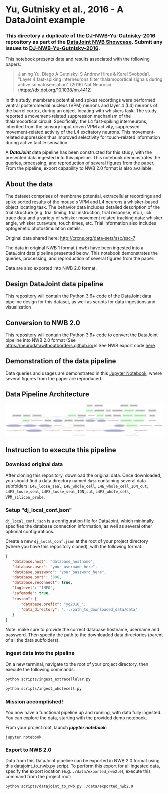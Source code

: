 # Yu, Gutnisky et al., 2016 - A DataJoint example

### This directory a duplicate of the [DJ-NWB-Yu-Gutnisky-2016](https://github.com/datajoint-company/DJ-NWB-Yu-Gutnisky-2016) repository as part of the [DataJoint NWB Showcase](https://github.com/datajoint-company/DataJoint-NWB-showcase). Submit any issues to [DJ-NWB-Yu-Gutnisky-2016](https://github.com/datajoint-company/DJ-NWB-Yu-Gutnisky-2016).


This notebook presents data and results associated with the following papers:

>Jianing Yu, Diego A Gutnisky, S Andrew Hires & Karel Svoboda1. "Layer 4 fast-spiking interneurons filter thalamocortical signals during active somatosensation" (2016) Nat Neurosci (https://dx.doi.org/10.1038/nn.4412)

In this study, membrane potential and spikes recordings were performed ventral posteromedial nucleus (VPM) neurons and layer 4 (L4) neurons of the barrel cortex, during an object-locating with whiskers task. The study reported a movement-related suppression mechanism of the thalamocortical circuit. Specifically, the L4 fast-spiking interneurons, inherited from the sensory input driven VPM activity, suppressed movement-related activity of the L4 excitatory neurons. This movement-related suppression thus improved selectivity for touch-related information during active tactile sensation.

A ***DataJoint*** data pipeline has been constructed for this study, with the presented data ingested into this pipeline. This notebook demonstrates the queries, processing, and reproduction of several figures from the paper. From the pipeline, export capability to NWB 2.0 format is also available.

## About the data

The dataset comprises of membrane potential, extracellular recordings and spike sorted results of the mouse's VPM and L4 neurons a whisker-based object locating task. The behavior data includes detailed description of the trial structure (e.g. trial timing, trial instruction, trial response, etc.), lick trace data and a variety of whisker movement related tracking data: whisker angle, whisker curavture, touch times, etc. Trial information also includes optogenetic photostimulation details.

Original data shared here: http://crcns.org/data-sets/ssc/ssc-7

The data in original NWB 1 format (.nwb) have been ingested into a DataJoint data pipeline presented below. This notebook demonstrates the queries, processing, and reproduction of several figures from the paper.

Data are also exported into NWB 2.0 format. 

## Design DataJoint data pipeline 
This repository will contain the Python 3.6+ code of the DataJoint data pipeline design for this dataset, as well as scripts for data ingestions and visualization

## Conversion to NWB 2.0
This repository will contain the Python 3.6+ code to convert the DataJoint pipeline into NWB 2.0 format (See https://neurodatawithoutborders.github.io/)s
See NWB export code [here](../scripts/datajoint_to_nwb.py)

## Demonstration of the data pipeline
Data queries and usages are demonstrated in this [Jupyter Notebook](notebooks/Yu-Gutnisky-2016-examples.ipynb), where several figures from the paper are reproduced. 

## Data Pipeline Architecture
![ERD of the entire data pipeline](images/all_erd.png)

## Instruction to execute this pipeline

### Download original data 

After cloning this repository, download the original data. Once downloaded, you should find a data directory
named `data` containing several data subfolders: `L4E_loose_seal`, `L4E_whole_cell`, `L4E_whole_cell_ION_cut`,
 `L4FS_loose_seal`, `L4FS_loose_seal_ION_cut`, `L4FS_whole_cell`, `VPM_silicon_probe`. 
 
### Setup "dj_local_conf.json"

`dj_local_conf.json` is a configuration file for DataJoint, which minimally specifies the
 database connection information, as well as several other optional configurations.
 
 Create a new `dj_local_conf.json` at the root of your project directory (where you have this repository cloned),
  with the following format:
 
 ```json
{
    "database.host": "database_hostname",
    "database.user": "your_username_here",
	"database.password": "your_password_here",
    "database.port": 3306,
    "database.reconnect": true,
    "loglevel": "INFO",
    "safemode": true,
    "custom": {
	    "database.prefix": "yg2016_",
        "data_directory": ".../path_to_downloaded_data/data"
    }
}
```

Note: make sure to provide the correct database hostname, username and password.
 Then specify the path to the downloaded data directories (parent of all the data subfolders).

### Ingest data into the pipeline

On a new terminal, navigate to the root of your project directory, then execute the following commands:

```
python scripts/ingest_extracellular.py
```

```
python scripts/ingest_wholecell.py
```

### Mission accomplished!
You now have a functional pipeline up and running, with data fully ingested.
 You can explore the data, starting with the provided demo notebook.
 
From your project root, launch ***jupyter notebook***:
```
jupyter notebook
```

### Export to NWB 2.0
Data from this DataJoint pipeline can be exported in NWB 2.0 format using this [datajoint_to_nwb.py](../scripts/datajoint_to_nwb.py) script. 
To perform this export for all ingested data, specify the export location (e.g. `./data/exported_nwb2.0`), execute this command from the project root:

```
python scripts/datajoint_to_nwb.py ./data/exported_nwb2.0
```
